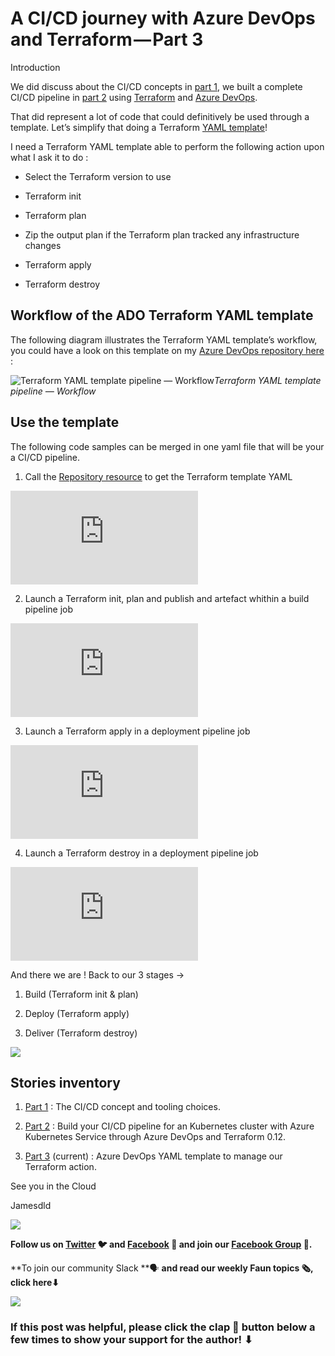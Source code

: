 
# A CI/CD journey with Azure DevOps and Terraform — Part 3

Introduction

We did discuss about the CI/CD concepts in [part 1](/@jamesdld23/a-cicd-journey-with-azure-devops-and-terraform-part-1-358f785b13f3), we built a complete CI/CD pipeline in [part 2](https://medium.com/faun/a-ci-cd-journey-with-azure-devops-and-terraform-part-2-524144511294) using [Terraform](https://www.terraform.io/) and [Azure DevOps](https://docs.microsoft.com/en-us/azure/devops/pipelines/get-started/overview?view=azure-devops).

That did represent a lot of code that could definitively be used through a template. Let’s simplify that doing a Terraform [YAML template](https://docs.microsoft.com/en-us/azure/devops/pipelines/process/templates?view=azure-devops)!

I need a Terraform YAML template able to perform the following action upon what I ask it to do :

* Select the Terraform version to use

* Terraform init

* Terraform plan

* Zip the output plan if the Terraform plan tracked any infrastructure changes

* Terraform apply

* Terraform destroy

## Workflow of the ADO Terraform YAML template

The following diagram illustrates the Terraform YAML template’s workflow, you could have a look on this template on my [Azure DevOps repository here](https://dev.azure.com/jamesdld23/Template/_git/template_pipeline?path=%2FREADME.md&version=GBmaster) :

![Terraform YAML template pipeline — Workflow](https://cdn-images-1.medium.com/max/2000/1*6ox6eNhxETb1uOkKDm9aYA.png)*Terraform YAML template pipeline — Workflow*

## Use the template

The following code samples can be merged in one yaml file that will be your a CI/CD pipeline.

1. Call the [Repository resource](https://docs.microsoft.com/en-us/azure/devops/pipelines/yaml-schema?view=azure-devops&tabs=schema#repository-resource) to get the Terraform template YAML

<iframe src="https://medium.com/media/7421a58b992eb3b7a2e17921fbfbaee6" frameborder=0></iframe>

2. Launch a Terraform init, plan and publish and artefact whithin a build pipeline job

<iframe src="https://medium.com/media/ebc145b2893f21d388a32e1eb4c8d4a1" frameborder=0></iframe>

3. Launch a Terraform apply in a deployment pipeline job

<iframe src="https://medium.com/media/89c92e3fa5d1bd8fc4c59d97bc948529" frameborder=0></iframe>

4. Launch a Terraform destroy in a deployment pipeline job

<iframe src="https://medium.com/media/c4667606266844d1aaf7261c58ef675c" frameborder=0></iframe>

And there we are ! Back to our 3 stages →

1. Build (Terraform init & plan)

1. Deploy (Terraform apply)

1. Deliver (Terraform destroy)

![](https://cdn-images-1.medium.com/max/2290/1*JUE5_I6A9G-5RRHnKDgH9A.png)

## Stories inventory

1. [Part 1](https://medium.com/faun/a-cicd-journey-with-azure-devops-and-terraform-part-1-358f785b13f3) : The CI/CD concept and tooling choices.

1. [Part 2](https://medium.com/@jamesdld23/a-ci-cd-journey-with-azure-devops-and-terraform-part-2-524144511294) : Build your CI/CD pipeline for an Kubernetes cluster with Azure Kubernetes Service through Azure DevOps and Terraform 0.12.

1. [Part 3](https://medium.com/faun/a-ci-cd-journey-with-azure-devops-and-terraform-part-3-8122624efa97) (current) : Azure DevOps YAML template to manage our Terraform action.

See you in the Cloud

Jamesdld

![](https://cdn-images-1.medium.com/max/2000/0*Piks8Tu6xUYpF4DU)

**Follow us on [Twitter](https://twitter.com/joinfaun) **🐦** and [Facebook](https://www.facebook.com/faun.dev/) **👥** and join our [Facebook Group](https://www.facebook.com/groups/364904580892967/) **💬**.**

**To join our community Slack **🗣️ **and read our weekly Faun topics **🗞️,** click here⬇**

![](https://cdn-images-1.medium.com/max/3200/0*oSdFkACJxs5iy1oR)

### If this post was helpful, please click the clap 👏 button below a few times to show your support for the author! ⬇
